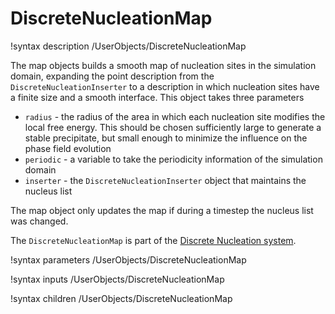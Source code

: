 
# DiscreteNucleationMap

!syntax description /UserObjects/DiscreteNucleationMap

The map objects builds a smooth map of nucleation sites in the simulation domain, expanding the point description from the ```DiscreteNucleationInserter``` to a description in which nucleation sites have a finite size and a smooth interface. This object takes three parameters

* ```radius``` - the radius of the area in which each nucleation site modifies the local free energy. This should be chosen sufficiently large to generate a stable precipitate, but small enough to minimize the influence on the phase field evolution
* ```periodic``` - a variable to take the periodicity information of the simulation domain
* ```inserter``` - the ```DiscreteNucleationInserter``` object that maintains the nucleus list

The map object only updates the map if during a timestep the nucleus list was changed.

The `DiscreteNucleationMap` is part of the [Discrete Nucleation system](Nucleation/DiscreteNucleation.md).

!syntax parameters /UserObjects/DiscreteNucleationMap

!syntax inputs /UserObjects/DiscreteNucleationMap

!syntax children /UserObjects/DiscreteNucleationMap
